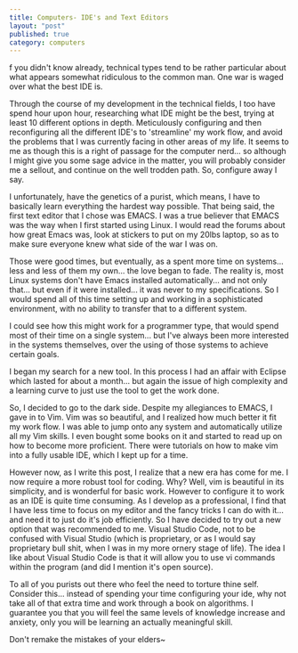 ```yaml
---
title: Computers- IDE's and Text Editors    
layout: "post"
published: true
category: computers
---
```

f you didn't know already, technical types tend to be rather particular about what appears somewhat ridiculous to the common man. One war is waged over what the best IDE is.

Through the course of my development in the technical fields, I too have spend hour upon hour, researching what IDE might be the best, trying at least 10 different options in depth. Meticulously configuring and then reconfiguring all the different IDE's to 'streamline' my work flow, and avoid the problems that I was currently facing in other areas of my life. It seems to me as though this is a right of passage for the computer nerd... so although I might give you some sage advice in the matter, you will probably consider me a sellout, and continue on the well trodden path. So, configure away I say.

I unfortunately, have the genetics of a purist, which means, I have to basically learn everything the hardest way possible. That being said, the first text editor that I chose was EMACS. I was a true believer that EMACS was the way when I first started using Linux. I would read the forums about how great Emacs was, look at stickers to put on my 20lbs laptop, so as to make sure everyone knew what side of the war I was on.

Those were good times, but eventually, as a spent more time on systems... less and less of them my own... the love began to fade. The reality is, most Linux systems don't have Emacs installed automatically... and not only that... but even if it were installed... it was never to my specifications. So I would spend all of this time setting up and working in a sophisticated environment, with no ability to transfer that to a different system.

I could see how this might work for a programmer type, that would spend most of their time on a single system... but I've always been more interested in the systems themselves, over the using of those systems to achieve certain goals.

I began my search for a new tool. In this process I had an affair with Eclipse which lasted for about a month... but again the issue of high complexity and a learning curve to just use the tool to get the work done.

So, I decided to go to the dark side. Despite my allegiances to EMACS, I gave in to Vim. Vim was so beautiful, and I realized how much better it fit my work flow. I was able to jump onto any system and automatically utilize all my Vim skills. I even bought some books on it and started to read up on how to become more proficient. There were tutorials on how to make vim into a fully usable IDE, which I kept up for a time.

However now, as I write this post, I realize that a new era has come for me. I now require a more robust tool for coding. Why? Well, vim is beautiful in its simplicity, and is wonderful for basic work. However to configure it to work as an IDE is quite time consuming. As I develop as a professional, I find that I have less time to focus on my editor and the fancy tricks I can do with it... and need it to just do it's job efficiently. So I have decided to try out a new option that was recommended to me. Visual Studio Code, not to be confused with Visual Studio (which is proprietary, or as I would say proprietary bull shit, when I was in my more ornery stage of life). The idea I like about Visual Studio Code is that it will allow you to use vi commands within the program (and did I mention it's open source).

To all of you purists out there who feel the need to torture thine self. Consider this... instead of spending your time configuring your ide, why not take all of that extra time and work through a book on algorithms. I guarantee you that you will feel the same levels of knowledge increase and anxiety, only you will be learning an actually meaningful skill.

Don't remake the mistakes of your elders~
